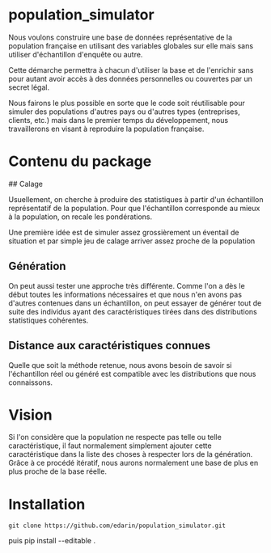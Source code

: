 # population_simulator

Nous voulons construire une base de données représentative de la
population française en utilisant des variables globales sur elle mais
sans utiliser d'échantillon d'enquête ou autre.

Cette démarche permettra à chacun d'utiliser la base et de l'enrichir sans
pour autant avoir accès à des données personnelles ou couvertes par un
secret légal.

Nous fairons le plus possible en sorte que le code soit réutilisable
pour simuler des populations d'autres pays ou d'autres types (entreprises,
clients, etc.) mais dans le premier temps du développement, nous travaillerons
 en visant à reproduire la population française.


# Contenu du package

## Calage

Usuellement, on cherche à produire des statistiques à partir d'un
échantillon représentatif de la population. Pour que l'échantillon corresponde
au mieux à la population, on recale les pondérations.

Une première idée est de simuler assez grossièrement un éventail de situation
et par simple jeu de calage arriver assez proche de la population

## Génération

On peut aussi tester une approche très différente. Comme l'on a dès le
début toutes les informations nécessaires et que nous n'en avons pas d'autres
contenues dans un échantillon, on peut essayer de générer tout de suite
des individus ayant des caractéristiques tirées dans des distributions
statistiques cohérentes.

## Distance aux caractéristiques connues

Quelle que soit la méthode retenue, nous avons besoin de savoir si l'échantillon
réel ou généré est compatible avec les distributions que nous connaissons.


# Vision

Si l'on considère que la population ne respecte pas telle ou telle
caractéristique, il faut normalement simplement ajouter cette caractéristique
dans la liste des choses à respecter lors de la génération.
Grâce à ce procédé itératif, nous aurons normalement une base de plus en plus
proche de la base réelle.

# Installation

    git clone https://github.com/edarin/population_simulator.git
puis
    pip install --editable .
